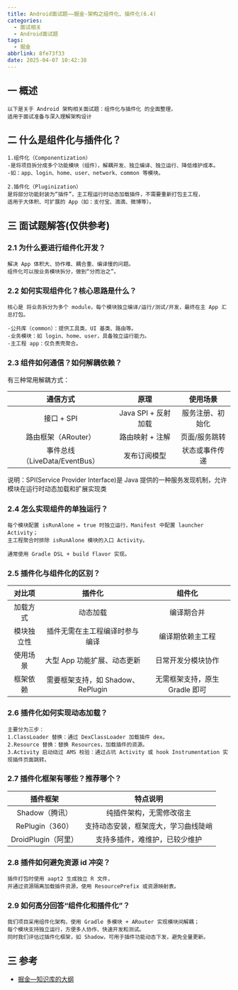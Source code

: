 ```yaml
---
title: Android面试题——掘金-架构之组件化、插件化(6.4)
categories:
  - 面试相关
  - Android面试题
tags:
  - 掘金
abbrlink: 8fe73f33
date: 2025-04-07 10:42:38
---
```

## 一 概述

```
以下是关于 Android 架构相关面试题：组件化与插件化 的全面整理，
适用于面试准备与深入理解架构设计
```

<!--more-->

## 二 什么是组件化与插件化？

```
1.组件化（Componentization）
-是将项目拆分成多个功能模块（组件），解耦开发、独立编译、独立运行、降低维护成本。
-如：app、login、home、user、network、common 等模块。

2.插件化（Pluginization）
是将部分功能封装为“插件”，主工程运行时动态加载插件，不需要重新打包主工程，
适用于大体积、可扩展的 App（如：支付宝、滴滴、微博等）。
```

## 三 面试题解答(仅供参考)

### 2.1 为什么要进行组件化开发？

```
解决 App 体积大、协作难、耦合重、编译慢的问题。
组件化可以按业务模块拆分，做到“分而治之”。
```

### 2.2 如何实现组件化？核心思路是什么？

```
核心是 将业务拆分为多个 module，每个模块独立编译/运行/测试/开发，最终在主 App 汇总打包。

-公共库（common）：提供工具类、UI 基类、路由等。
-业务模块：如 login、home、user，具备独立运行能力。
-主工程 app：仅负责壳聚合。
```

### 2.3 组件如何通信？如何解耦依赖？

有三种常用解耦方式：

|           通信方式            |        原理         |     使用场景     |
| :---------------------------: | :-----------------: | :--------------: |
|          接口 + SPI           | Java SPI + 反射加载 | 服务注册、初始化 |
|      路由框架（ARouter）      |   路由映射 + 注解   |  页面/服务跳转   |
| 事件总线（LiveData/EventBus） |    发布订阅模型     |  状态或事件传递  |

说明：SPI(Service Provider Interface)是 Java 提供的一种服务发现机制，允许模块在运行时动态加载和扩展实现类

### 2.4 怎么实现组件的单独运行？

```
每个模块配置 isRunAlone = true 时独立运行，Manifest 中配置 launcher Activity；
主工程聚合时排除 isRunAlone 模块的入口 Activity。

通常使用 Gradle DSL + build flavor 实现。
```

### 2.5 插件化与组件化的区别？

|   对比项   |              插件化               |             组件化             |
| :--------: | :-------------------------------: | :----------------------------: |
|  加载方式  |             动态加载              |           编译期合并           |
| 模块独立性 |  插件无需在主工程编译时参与编译   |        编译期依赖主工程        |
|  使用场景  |    大型 App 功能扩展、动态更新    |       日常开发分模块协作       |
|  框架依赖  | 需要框架支持，如 Shadow、RePlugin | 无需框架支持，原生 Gradle 即可 |

### 2.6 插件化如何实现动态加载？

```
主要分为三步：
1.ClassLoader 替换：通过 DexClassLoader 加载插件 dex。
2.Resource 替换：替换 Resources，加载插件的资源。
3.Activity 启动绕过 AMS 校验：通过占坑 Activity 或 hook Instrumentation 实现插件页面跳转。
```

### 2.7 插件化框架有哪些？推荐哪个？

|      插件框架       |               特点说明               |
| :-----------------: | :----------------------------------: |
|   Shadow（腾讯）    |       纯插件架构，无需修改宿主       |
|   RePlugin（360）   | 支持动态安装，框架庞大，学习曲线陡峭 |
| DroidPlugin（阿里） |    支持多插件，难维护，已较少维护    |

### 2.8 插件如何避免资源 id 冲突？

```
插件打包时使用 aapt2 生成独立 R 文件，
并通过资源隔离加载插件资源，使用 ResourcePrefix 或资源映射表。
```

### 2.9 如何高分回答“组件化和插件化”？

```
我们项目采用组件化架构，使用 Gradle 多模块 + ARouter 实现模块间解耦；
每个模块支持独立运行，方便多人协作、快速开发和测试。
同时我们评估过插件化框架，如 Shadow，可用于插件功能动态下发，避免全量更新。
```

##  三 参考

* [掘金—知识库的大纲](https://juejin.cn/post/7480464724096057381)